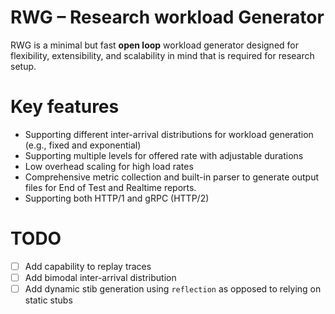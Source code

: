 # RWG – Research workload Generator

RWG is a minimal but fast **open loop** workload generator designed for flexibility, extensibility, and scalability in mind that is required for research setup.

# Key features
- Supporting different inter-arrival distributions for workload generation (e.g., fixed and exponential)
- Supporting multiple levels for offered rate with adjustable durations
- Low overhead scaling for high load rates
- Comprehensive metric collection and built-in parser to generate output files for End of Test and Realtime reports.
- Supporting both HTTP/1 and gRPC (HTTP/2)

# TODO

- [ ] Add capability to replay traces
- [ ] Add bimodal inter-arrival distribution 
- [ ] Add dynamic stib generation using `reflection` as opposed to relying on static stubs